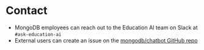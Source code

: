 # Contact


- MongoDB employees can reach out to the Education AI team on Slack at `#ask-education-ai`
- External users can create an issue on the [mongodb/chatbot GitHub repo](https://github.com/mongodb/chatbot/issues/new)